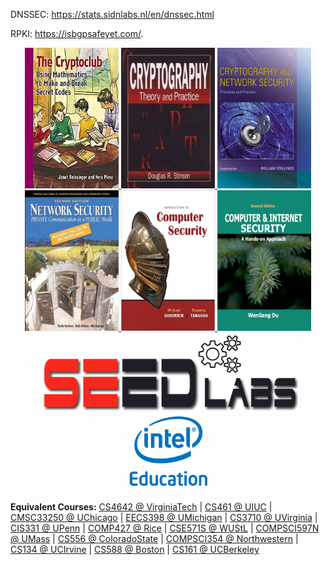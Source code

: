 DNSSEC: https://stats.sidnlabs.nl/en/dnssec.html

RPKI: https://isbgpsafeyet.com/.

<p>
<center>
    <a href="https://www.cryptoclub.org/">
     <img alt="hs" src="the_cryptoclubL.jpg"
       width="150" height="225" class="center">
  </a>
  <a href="https://cs.uwaterloo.ca/~dstinson/CTAP4.html">
     <img alt="ug" src="stinson.jpg"
       width="150" height="225" class="center">
  </a>
      <a href="http://williamstallings.com/Cryptography/">
     <img alt="ug" src="crypto-net7e.jpg"
       width="150" height="225" class="center">
  </a>
  <a href="https://www.goodreads.com/book/show/4505093-network-security">
     <img alt="ug" src="Kaufman.jpg"
       width="150" height="225" class="center">
  </a>
   <a href="https://www.securitybook.net/">
     <img alt="ug" src="goodrich-tamassia.jpg"
       width="150" height="225" class="center">
  </a>
  <a href="https://www.handsonsecurity.net/">
     <img alt="ug" src="seedbook.jpg"
       width="150" height="225" class="center">
  </a>
  <a href="https://seedsecuritylabs.org/">
     <img alt="SEED Labs" src="seed_labs.png"
       width="415" height="125" class="center">
  </a>
  <a href="https://www.intel.com/content/www/us/en/support/articles/000022547/programs.html">
     <img alt="Intel Security Curriculum Program" src="intel-ed.png"
       width="125" height="125" class="center">
  </a>
   </center>
 </p>
 
 **Equivalent Courses:** [CS4642 @ VirginiaTech](https://courses.cs.vt.edu/~cs4264/) | [CS461 @ UIUC](https://courses.engr.illinois.edu/cs461/sp2018/) | [CMSC33250 @ UChicago](https://www.classes.cs.uchicago.edu/archive/2017/fall/23200-1/index.html) | [EECS398 @ UMichigan](https://www.eecs.umich.edu/courses/eecs398.f10/) | [CS3710 @ UVirginia](https://aaronbloomfield.github.io/ics/readme.html) | [CIS331 @ UPenn](https://www.cis.upenn.edu/~sga001/classes/cis331f19/index.html) | [COMP427 @ Rice](https://comp427.blogs.rice.edu/course-information/) | [CSE571S @ WUStL](https://www.cse.wustl.edu/~jain/cse571-14/index.html) | [COMPSCI597N @ UMass](https://infosec.cs.umass.edu/cs597n) | [CS556 @ ColoradoState](https://www.cs.colostate.edu/~cs556/home_syllabus.php) | [COMPSCI354 @ Northwestern](https://www.mccormick.northwestern.edu/computer-science/academics/courses/descriptions/354.html) | [CS134 @ UCIrvine](https://www.ics.uci.edu/~alfchen/teaching/cs134-2019-Fall/index.html) | [CS588 @ Boston](https://www.cs.bu.edu/~goldbe/teaching/cs558y2015.html) | [CS161 @ UCBerkeley](https://inst.eecs.berkeley.edu/~cs161/sp15/)

